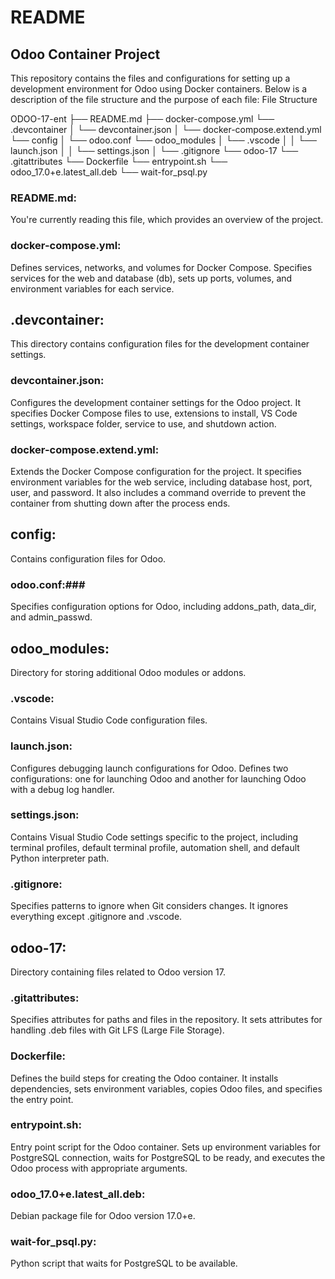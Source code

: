 # README #
## Odoo Container Project ##

This repository contains the files and configurations for setting up a development environment for Odoo using Docker containers. Below is a description of the file structure and the purpose of each file:
File Structure

ODOO-17-ent
	├── README.md
	├── docker-compose.yml
	└── .devcontainer
	│	└── devcontainer.json
	│	└── docker-compose.extend.yml
	└── config
	│	 └── odoo.conf
	└── odoo_modules
	│	└── .vscode
	│	│	└── launch.json
	│	│	└── settings.json
	│	└── .gitignore
	└── odoo-17
		└── .gitattributes
		└── Dockerfile
		└── entrypoint.sh
		└── odoo_17.0+e.latest_all.deb
		└── wait-for_psql.py


### README.md: ###
You're currently reading this file, which provides an overview of the project.

### docker-compose.yml: ### 
Defines services, networks, and volumes for Docker Compose. Specifies services for the web and database (db), sets up ports, volumes, and environment variables for each service.

## .devcontainer: ##
This directory contains configuration files for the development container settings.
### devcontainer.json: ### 
Configures the development container settings for the Odoo project. It specifies Docker Compose files to use, extensions to install, VS Code settings, workspace folder, service to use, and shutdown action.
### docker-compose.extend.yml: ### 
Extends the Docker Compose configuration for the project. It specifies environment variables for the web service, including database host, port, user, and password. It also includes a command override to prevent the container from shutting down after the process ends.

## config: ##
Contains configuration files for Odoo.
### odoo.conf:###  
Specifies configuration options for Odoo, including addons_path, data_dir, and admin_passwd.

## odoo_modules: ##
Directory for storing additional Odoo modules or addons.

### .vscode: ### 
Contains Visual Studio Code configuration files.
### launch.json: ###  
Configures debugging launch configurations for Odoo. Defines two configurations: one for launching Odoo and another for launching Odoo with a debug log handler.
### settings.json: ### 
Contains Visual Studio Code settings specific to the project, including terminal profiles, default terminal profile, automation shell, and default Python interpreter path.

### .gitignore: ### 
Specifies patterns to ignore when Git considers changes. It ignores everything except .gitignore and .vscode.

## odoo-17: ##
Directory containing files related to Odoo version 17.
### .gitattributes: ### 
Specifies attributes for paths and files in the repository. It sets attributes for handling .deb files with Git LFS (Large File Storage).
### Dockerfile: ### 
Defines the build steps for creating the Odoo container. It installs dependencies, sets environment variables, copies Odoo files, and specifies the entry point.
###  entrypoint.sh: ### 
Entry point script for the Odoo container. Sets up environment variables for PostgreSQL connection, waits for PostgreSQL to be ready, and executes the Odoo process with appropriate arguments.
### odoo_17.0+e.latest_all.deb: ### 
Debian package file for Odoo version 17.0+e.
### wait-for_psql.py: ### 
Python script that waits for PostgreSQL to be available.

